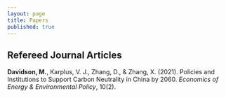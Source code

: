 ```yaml
---
layout: page
title: Papers
published: true
---
```


## Refereed Journal Articles ##

**Davidson, M.**, Karplus, V. J., Zhang, D., & Zhang, X. (2021). Policies and Institutions to Support Carbon Neutrality in China by 2060. _Economics of Energy & Environmental Policy_, 10(2).
